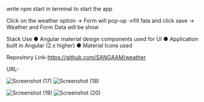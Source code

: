 write npm start in terminal to start the app

Click on the weather option -> Form will pop-up ->fill fata and click save -> Weather and Form Data will be show

Stack Use
● Angular material design components  used for UI
● Application built in Angular (2.x higher)
● Material Icons used

Repository Link-https://github.com/SANGAAM/weather

URL-

![Screenshot (17)](https://user-images!.githubusercontent.com/96041004/236522383-4c82f152-b65e-46d5-9117-86f965e8cad9.png)
![Screenshot (18)](https://user-images.githubusercontent.com/96041004/236522904-916e5b5d-b92b-4249-8ab2-c35e0e03ddb7.png)


![Screenshot (19)](https://user-images.githubusercontent.com/96041004/236522497-d26d8ac9-1c90-4198-bde0-297f985da89f.png)
![Screenshot (20)](https://user-images.githubusercontent.com/96041004/236522496-00d5de42-f8c3-41e1-aaf1-8754429b5601.png)
